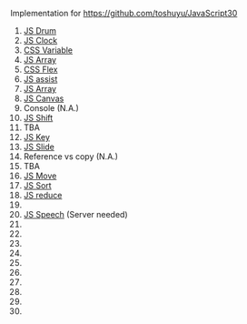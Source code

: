 Implementation for https://github.com/toshuyu/JavaScript30

1. [JS Drum](https://toshuyu.github.io/js30/001-js-drum/)
2. [JS Clock](https://toshuyu.github.io/js30/002-js-clock/)
3. [CSS Variable](https://toshuyu.github.io/js30/003-css-var/)
4. [JS Array](https://toshuyu.github.io/js30/004-js-array/)
5. [CSS Flex](https://toshuyu.github.io/js30/005-css-flex/)
6. [JS assist](https://toshuyu.github.io/js30/006-js-assist/)
7. [JS Array](https://toshuyu.github.io/js30/007-js-array/)
8. [JS Canvas](https://toshuyu.github.io/js30/008-js-canvas/)
9. Console (N.A.)
10. [JS Shift](https://toshuyu.github.io/js30/010-js-shift/)
11. TBA
12. [JS Key](https://toshuyu.github.io/js30/012-js-key/)
13. [JS Slide](https://toshuyu.github.io/js30/013-js-slide/)
14. Reference vs copy (N.A.)
15. TBA
16. [JS Move](https://toshuyu.github.io/js30/013-js-move/)
17. [JS Sort](https://toshuyu.github.io/js30/013-js-sort/)
18. [JS reduce](https://toshuyu.github.io/js30/018-js-reduce/)
19. 
20. [JS Speech](https://toshuyu.github.io/js30/020-js-speech/) (Server needed)
21. 
22. 
23. 
24. 
25.  
26. 
27. 
28. 
29. 
30. 

